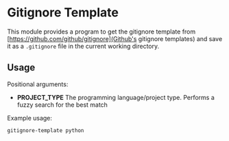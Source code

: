 # Gitignore Template

This module provides a program to get the gitignore template from [https://github.com/github/gitignore](Github's gitignore templates) and save it as a `.gitignore` file in the current working directory. 

## Usage

Positional arguments:

 - **PROJECT_TYPE** The programming language/project type. Performs a fuzzy search for the best match
 
Example usage:

``` shell
gitignore-template python
```

